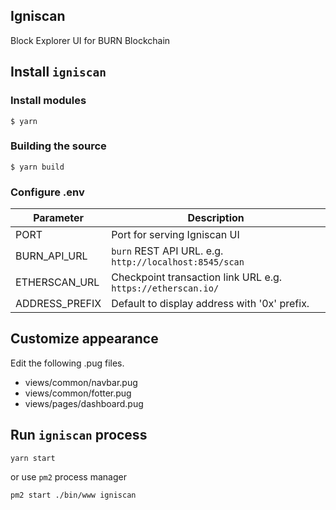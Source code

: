 ## Igniscan

Block Explorer UI for BURN Blockchain

## Install `igniscan`
### Install modules
```shell
$ yarn
```

### Building the source
```shell
$ yarn build
```

### Configure .env

| Parameter | Description |
| --------- | ---------------------------------------- |
| PORT | Port for serving Igniscan UI |
| BURN_API_URL | `burn` REST API URL. e.g. `http://localhost:8545/scan` |
| ETHERSCAN_URL | Checkpoint transaction link URL e.g. `https://etherscan.io/` |
| ADDRESS_PREFIX | Default to display address with '0x' prefix. |

## Customize appearance
Edit the following .pug files.
- views/common/navbar.pug
- views/common/fotter.pug
- views/pages/dashboard.pug

## Run `igniscan` process

```shell
yarn start
```
or use `pm2` process manager
```shell
pm2 start ./bin/www igniscan
```

